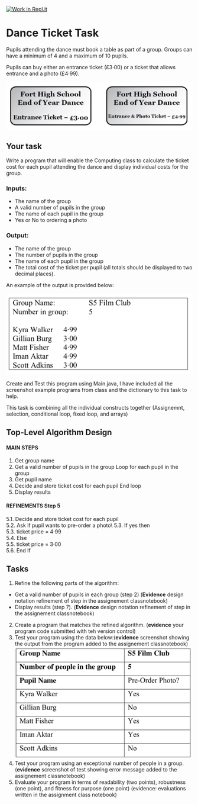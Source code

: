 [![Work in Repl.it](https://classroom.github.com/assets/work-in-replit-14baed9a392b3a25080506f3b7b6d57f295ec2978f6f33ec97e36a161684cbe9.svg)](https://classroom.github.com/online_ide?assignment_repo_id=4179397&assignment_repo_type=AssignmentRepo)
# Dance Ticket Task

Pupils attending the dance must book a table as part of a group. Groups can have a minimum of 4 and a maximum of 10 pupils.

Pupils can buy either an entrance ticket (£3·00) or a ticket that allows entrance and a photo (£4·99).

![Example Program](DanceImg1.png)

## Your task

Write a program that will enable the Computing class to calculate the ticket cost for each pupil attending the dance and display individual costs for the group.

### Inputs:

- The name of the group
- A valid number of pupils in the group
- The name of each pupil in the group
- Yes or No to ordering a photo

### Output:

- The name of the group
- The number of pupils in the group
- The name of each pupil in the group
- The total cost of the ticket per pupil (all totals should be displayed to two decimal places).

An example of the output is provided below:

![Example Program](DanceImg2.png)

Create and Test this program using Main.java, I have included all the screenshot example programs from class and the dictionary to this task to help.

This task is combining all the individual constructs together (Assignemnt, selection, conditional loop, fixed loop, and arrays)

## Top-Level Algorithm Design

#### MAIN STEPS

1. Get group name
2. Get a valid number of pupils in the group Loop for each pupil in the group
3. Get pupil name
4. Decide and store ticket cost for each pupil End loop
5. Display results

#### REFINEMENTS Step 5

5.1. Decide and store ticket cost for each pupil\
5.2. Ask if pupil wants to pre-order a photo\ 
5.3. If yes then\
5.3. ticket price = 4·99 \
5.4. Else\
5.5. ticket price = 3·00 \
5.6. End If

## Tasks

1. Refine the following parts of the algorithm:
- Get a valid number of pupils in each group (step 2) (**Evidence** design notation refinement of step in the assignement classnotebook)
- Display results (step 7). (**Evidence** design notation refinement of step in the assignement classnotebook)
2. Create a program that matches the refined algorithm. (**evidence** your program code submitted with teh version control)
3. Test your program using the data below:(**evidence** screenshot showing the output from the program added to the assignement classnotebook) 
![Testing](DanceImg3.png) 
4. Test your program using an exceptional number of people in a group. (**evidence** screenshot of test showing error message added to the assignement classnotebook)
5. Evaluate your program in terms of readability (two points), robustness (one point), and fitness for purpose (one point) (evidence: evaluations written in the assignment class notebook)
